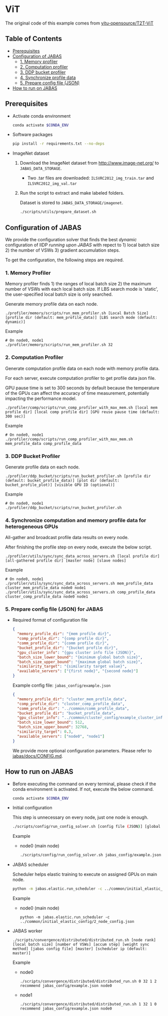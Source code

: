 # ViT

The original code of this example comes from [yitu-opensource/T2T-ViT](https://github.com/yitu-opensource/T2T-ViT)

## Table of Contents

<!-- TOC GFM -->

* [Prerequisites](#prerequisites)
* [Configuration of JABAS](#configuration-of-jabas)
  * [1. Memory profiler](#1-memory-profiler)
  * [2. Computation profiler](#2-computation-profiler)
  * [3. DDP bucket profiler](#3-ddp-bucket-profiler)
  * [4. Synchronize profile data](#4-synchronize-computation-and-memory-profile-data-for-heterogeneous-gpus)
  * [5. Prepare config file (JSON)](#5-prepare-config-file-json-for-jabas)
* [How to run on JABAS](#how-to-run-on-jabas)

<!-- /TOC -->

## Prerequisites
- Activate conda environment
  ```bash
  conda activate $CONDA_ENV
  ```
- Software packages
  ```bash
  pip install -r requirements.txt --no-deps
  ```
- ImageNet dataset
  1) Download the ImageNet dataset from http://www.image-net.org/ to ```JABAS_DATA_STORAGE```.
      - Two .tar files are downloaded: ```ILSVRC2012_img_train.tar``` and ```ILSVRC2012_img_val.tar```
  2) Run the script to extract and make labeled folders.

      Dataset is stored to ```JABAS_DATA_STORAGE/imagenet```.
      ```bash
      ./scripts/utils/prepare_dataset.sh
      ```

## Configuration of JABAS
We provide the configuration solver that finds the best *dynamic* configuration of IIDP *running upon JABAS*
with repect to 1) local batch size 2) the number of VSWs 3) gradient accumulation steps.

To get the configuration, the following steps are required.

### 1. Memory Profiler
Memory profiler finds 1) the ranges of local batch size 2) the maximum number of VSWs with each local batch size.
If LBS search mode is 'static', the user-specified local batch size is only searched.

Generate memory profile data on each node.
```
./profiler/memory/scripts/run_mem_profiler.sh [Local Batch Size] [profile dir (default: mem_profile_data)] [LBS search mode (default: dynamic)]
```
Example
```
# On node0, node1
./profiler/memory/scripts/run_mem_profiler.sh 32
```

### 2. Computation Profiler
Generate computation profile data on each node with memory profile data.

For each server, execute computation profiler to get profile data json file.

GPU pause time is set to 300 seconds by default because the temperature of the GPUs can affect the accuracy of time measurement, potentially impacting the performance model.
  ```
  ./profiler/comp/scripts/run_comp_profiler_with_max_mem.sh [local mem profile dir] [local comp profile dir] [GPU reuse pause time (default: 300 sec)]
  ```
Example
```
# On node0, node1
./profiler/comp/scripts/run_comp_profiler_with_max_mem.sh mem_profile_data comp_profile_data
```

### 3. DDP Bucket Profiler
Generate profile data on each node.
```
./profiler/ddp_bucket/scripts/run_bucket_profiler.sh [profile dir (default: bucket_profile_data)] [plot dir (default: bucket_profile_plot)] [visible GPU ID (optional)]
```
Example
```
# On node0, node1
./profiler/ddp_bucket/scripts/run_bucket_profiler.sh
```

### 4. Synchronize computation and memory profile data for heterogeneous GPUs
All-gather and broadcast profile data results on every node.

After finishing the profile step on every node, execute the below script.
  ```
  ./profiler/utils/sync/sync_data_across_servers.sh [local profile dir] [all-gathered profile dir] [master node] [slave nodes]
  ```
Example
```
# On node0, node1
./profiler/utils/sync/sync_data_across_servers.sh mem_profile_data cluster_mem_profile_data node0 node1
./profiler/utils/sync/sync_data_across_servers.sh comp_profile_data cluster_comp_profile_data node0 node1
```

### 5. Prepare config file (JSON) for JABAS
- Required format of configuration file
  ```json
  {
    "memory_profile_dir": "{mem profile dir}",
    "comp_profile_dir": "{comp profile dir}",
    "comm_profile_dir": "{comm profile dir}",
    "bucket_profile_dir": "{bucket profile dir}",
    "gpu_cluster_info": "{gpu cluster info file (JSON)}",
    "batch_size_lower_bound": "{minimum global batch size}",
    "batch_size_upper_bound": "{maximum global batch size}",
    "similarity_target": "{similarity target value}",
    "available_servers": ["{first node}", "{second node}"]
  }
  ```
  Example config file: ```jabas_config/example.json```
  ```json
  {
    "memory_profile_dir": "cluster_mem_profile_data",
    "comp_profile_dir": "cluster_comp_profile_data",
    "comm_profile_dir": "../common/comm_profile_data",
    "bucket_profile_dir": "bucket_profile_data",
    "gpu_cluster_info": "../common/cluster_config/example_cluster_info.json",
    "batch_size_lower_bound": 512,
    "batch_size_upper_bound": 32768,
    "similarity_target": 0.3,
    "available_servers": ["node0", "node1"]
  }
  ```
  We provide more optional configuration parameters. Please refer to [jabas/docs/CONFIG.md](../../jabas/docs/CONFIG.md).

## How to run on JABAS
- Before executing the command on every terminal, please check if the conda environment is activated. If not, execute the below command.
  ```bash
  conda activate $CONDA_ENV
  ```
- Initial configuration

  This step is unnecessary on every node, just one node is enough.
  ```bash
  ./scripts/config/run_config_solver.sh [config file (JSON)] [global batch size] [weight sync method (default: recommend)]
  ```
  Example
  - node0 (main node)
    ```bash
    ./scripts/config/run_config_solver.sh jabas_config/example.json 512
    ```
- JABAS scheduler

  Scheduler helps elastic training to execute on assigned GPUs on main node.
  ```bash
  python -m jabas.elastic.run_scheduler -c ../common/initial_elastic_config/{initial GPU config JSON file}
  ```
  Example
  - node0 (main node)
    ```
    python -m jabas.elastic.run_scheduler -c ../common/initial_elastic_config/2_node_config.json
    ```
- JABAS worker
  ```
  ./scripts/convergence/distributed/distributed_run.sh [node rank] [local batch size] [number of VSWs] [accum step] [weight sync method] [jabas config file] [master] [scheduler ip (default: master)]
  ```
  Example
  - node0
    ```
    ./scripts/convergence/distributed/distributed_run.sh 0 32 1 2 recommend jabas_config/example.json node0
    ```
  - node1
    ```
    ./scripts/convergence/distributed/distributed_run.sh 1 32 1 0 recommend jabas_config/example.json node0
    ```